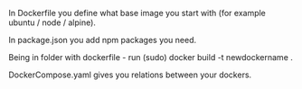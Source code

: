 In Dockerfile you define what base image you start with (for example ubuntu / node / alpine).

In package.json you add npm packages you need.

Being in folder with dockerfile - run
(sudo) docker build -t newdockername .

DockerCompose.yaml gives you relations between your dockers. 
